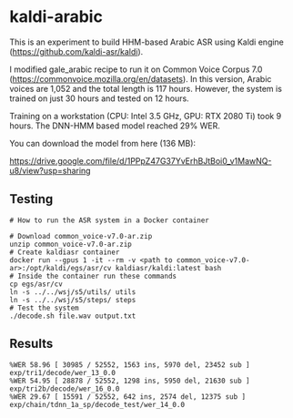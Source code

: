 # kaldi-arabic

This is an experiment to build HHM-based Arabic ASR using Kaldi engine (https://github.com/kaldi-asr/kaldi).

I modified gale_arabic recipe to run it on Common Voice Corpus 7.0 (https://commonvoice.mozilla.org/en/datasets). In this version, Arabic voices are 1,052 and the total length is 117 hours. However, the system is trained on just 30 hours and tested on 12 hours. 

Training on a workstation (CPU: Intel 3.5 GHz, GPU: RTX 2080 Ti) took 9 hours. The DNN-HMM based model reached 29% WER.

You can download the model from here (136 MB):

https://drive.google.com/file/d/1PPpZ47G37YvErhBJtBoi0_v1MawNQ-u8/view?usp=sharing

## Testing
```
# How to run the ASR system in a Docker container

# Download common_voice-v7.0-ar.zip
unzip common_voice-v7.0-ar.zip
# Create kaldiasr container
docker run --gpus 1 -it --rm -v <path to common_voice-v7.0-ar>:/opt/kaldi/egs/asr/cv kaldiasr/kaldi:latest bash
# Inside the container run these commands
cp egs/asr/cv
ln -s ../../wsj/s5/utils/ utils
ln -s ../../wsj/s5/steps/ steps
# Test the system
./decode.sh file.wav output.txt
```

## Results
```
%WER 58.96 [ 30985 / 52552, 1563 ins, 5970 del, 23452 sub ] exp/tri1/decode/wer_13_0.0
%WER 54.95 [ 28878 / 52552, 1298 ins, 5950 del, 21630 sub ] exp/tri2b/decode/wer_16_0.0
%WER 29.67 [ 15591 / 52552, 642 ins, 2574 del, 12375 sub ] exp/chain/tdnn_1a_sp/decode_test/wer_14_0.0
```
